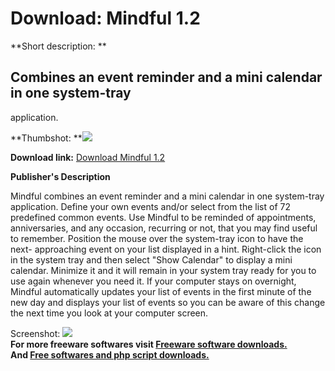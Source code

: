 # Download: Mindful 1.2

**Short description: **

## Combines an event reminder and a mini calendar in one system-tray
application.

  
**Thumbshot: **![](http://www.freewarefiles.com/screenshot/mindful_md.gif)   
  
**Download link:** [Download Mindful 1.2](http://freesoftwares.boysofts.com/Mindful_program_13840.html)  
  

**Publisher's Description**  
  

Mindful combines an event reminder and a mini calendar in one system-tray
application. Define your own events and/or select from the list of 72
predefined common events. Use Mindful to be reminded of appointments,
anniversaries, and any occasion, recurring or not, that you may find useful to
remember. Position the mouse over the system-tray icon to have the next-
approaching event on your list displayed in a hint. Right-click the icon in
the system tray and then select "Show Calendar" to display a mini calendar.
Minimize it and it will remain in your system tray ready for you to use again
whenever you need it. If your computer stays on overnight, Mindful
automatically updates your list of events in the first minute of the new day
and displays your list of events so you can be aware of this change the next
time you look at your computer screen.

  
  
Screenshot: ![](http://www.freewarefiles.com/screenshot/mindful.gif)  
**For more freeware softwares visit [Freeware software downloads.](http://freesoftwares.boysofts.com/)**   
**And [Free softwares and php script downloads.](http://www.boysofts.com/)**

